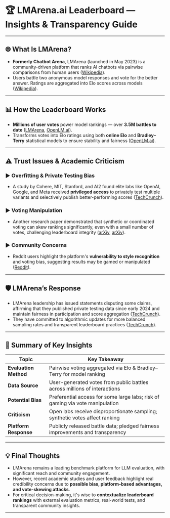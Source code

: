 
# 🏆 LMArena.ai Leaderboard — Insights & Transparency Guide

---

## 🌐 What Is LMArena?

* **Formerly Chatbot Arena**, LMArena (launched in May 2023) is a community-driven platform that ranks AI chatbots via pairwise comparisons from human users ([Wikipedia][1]).
* Users battle two anonymous model responses and vote for the better answer. Ratings are aggregated into Elo scores across models ([Wikipedia][1]).

---

## 📊 How the Leaderboard Works

* **Millions of user votes** power model rankings — over **3.5M battles to date** ([LMArena][2], [OpenLM.ai][3]).
* Transforms votes into Elo ratings using both **online Elo** and **Bradley–Terry** statistical models to ensure stability and fairness ([OpenLM.ai][3]).

---

## ⚠️ Trust Issues & Academic Criticism

### ▶️ Overfitting & Private Testing Bias

* A study by Cohere, MIT, Stanford, and AI2 found elite labs like OpenAI, Google, and Meta received **privileged access** to privately test multiple variants and selectively publish better-performing scores ([TechCrunch][4]).

### ▶️ Voting Manipulation

* Another research paper demonstrated that synthetic or coordinated voting can skew rankings significantly, even with a small number of votes, challenging leaderboard integrity ([arXiv][5], [arXiv][6]).

### ▶️ Community Concerns

* Reddit users highlight the platform's **vulnerability to style recognition** and voting bias, suggesting results may be gamed or manipulated ([Reddit][7]).

---

## 🛡️ LMArena’s Response

* LMArena leadership has issued statements disputing some claims, affirming that they published private testing data since early 2024 and maintain fairness in participation and score aggregation ([TechCrunch][4]).
* They have committed to algorithmic updates for more balanced sampling rates and transparent leaderboard practices ([TechCrunch][4]).

---

## 📌 Summary of Key Insights

| Topic                 | Key Takeaway                                                                  |
| --------------------- | ----------------------------------------------------------------------------- |
| **Evaluation Method** | Pairwise voting aggregated via Elo & Bradley–Terry for model ranking          |
| **Data Source**       | User-generated votes from public battles across millions of interactions      |
| **Potential Bias**    | Preferential access for some large labs; risk of gaming via vote manipulation |
| **Criticism**         | Open labs receive disproportionate sampling; synthetic votes affect ranking   |
| **Platform Response** | Publicly released battle data; pledged fairness improvements and transparency |

---

## 💡 Final Thoughts

* LMArena remains a leading benchmark platform for LLM evaluation, with significant reach and community engagement.
* However, recent academic studies and user feedback highlight real credibility concerns due to **possible bias, platform-based advantages, and vote-skewing attacks**.
* For critical decision-making, it's wise to **contextualize leaderboard rankings** with external evaluation metrics, real-world tests, and transparent community insights.

---

[1]: https://en.wikipedia.org/wiki/LMArena?utm_source=chatgpt.com "LMArena"
[2]: https://lmarena.ai/?utm_source=chatgpt.com "LMArena.ai"
[3]: https://openlm.ai/chatbot-arena/?utm_source=chatgpt.com "Chatbot Arena +"
[4]: https://techcrunch.com/2025/04/30/study-accuses-lm-arena-of-helping-top-ai-labs-game-its-benchmark/?utm_source=chatgpt.com "Study accuses LM Arena of helping top AI labs game its ..."
[5]: https://arxiv.org/abs/2501.07493?utm_source=chatgpt.com "Exploring and Mitigating Adversarial Manipulation of Voting-Based Leaderboards"
[6]: https://arxiv.org/abs/2412.04363?utm_source=chatgpt.com "Challenges in Trustworthy Human Evaluation of Chatbots"
[7]: https://www.reddit.com/r/LocalLLaMA/comments/1jswb3y/how_trustworthy_is_lmarena_leaderboard/?utm_source=chatgpt.com "How trustworthy is lmarena leaderboard? : r/LocalLLaMA"

